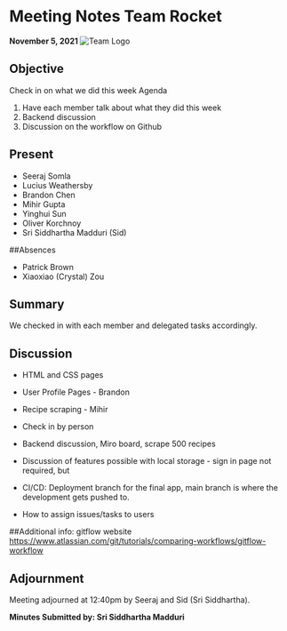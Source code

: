 # Meeting Notes Team Rocket
**November 5, 2021** ![Team Logo](../images/logo.jpg)
## Objective
Check in on what we did this week
Agenda
1. Have each member talk about what they did this week
2. Backend discussion
3. Discussion on the workflow on Github

## Present
- Seeraj Somla
- Lucius Weathersby
- Brandon Chen
- Mihir Gupta
- Yinghui Sun
- Oliver Korchnoy
- Sri Siddhartha Madduri (Sid)

##Absences
- Patrick Brown
- Xiaoxiao (Crystal) Zou

## Summary
We checked in with each member and delegated tasks accordingly. 

## Discussion 
- HTML and CSS pages

- User Profile Pages - Brandon

- Recipe scraping - Mihir

- Check in by person

- Backend discussion, Miro board, scrape 500 recipes

- Discussion of features possible with local storage - sign in page not required, but 

- CI/CD: Deployment branch for the final app, main branch is where the development gets pushed to.

- How to assign issues/tasks to users

##Additional info: gitflow website https://www.atlassian.com/git/tutorials/comparing-workflows/gitflow-workflow

## Adjournment
Meeting adjourned at 12:40pm by Seeraj and Sid (Sri Siddhartha). 

**Minutes Submitted by: Sri Siddhartha Madduri**
